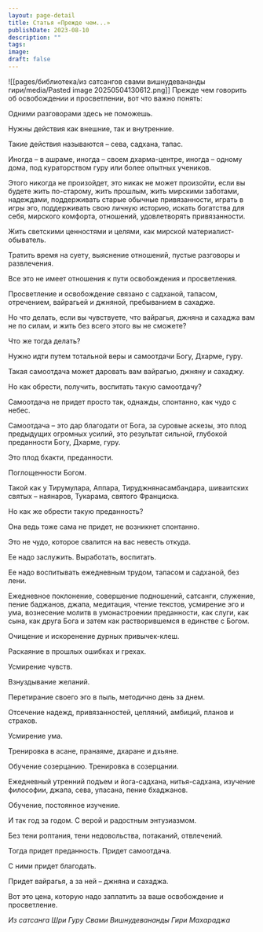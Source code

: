 ```yaml
---
layout: page-detail
title: Статья «Прежде чем...»
publishDate: 2023-08-10
description: ""
tags: 
image: 
draft: false
---
```

![[pages/библиотека/из сатсангов свами вишнудевананды гири/media/Pasted image 20250504130612.png]]
 Прежде чем говорить об освобождении и просветлении, вот что важно понять:

 Одними разговорами здесь не поможешь.

 Нужны действия как внешние, так и внутренние.

 Такие действия называются – сева, садхана, тапас.

 Иногда – в ашраме, иногда – своем дхарма-центре, иногда – одному дома, под кураторством гуру или более опытных учеников.

  
 Этого никогда не произойдет, это никак не может произойти, если вы будете жить по-старому, жить прошлым, жить мирскими заботами, надеждами, поддерживать старые обычные привязанности, играть в игры эго, поддерживать свою личную историю, искать богатства для себя, мирского комфорта, отношений, удовлетворять привязанности.

 Жить светскими ценностями и целями, как мирской материалист-обыватель.

 Тратить время на суету, выяснение отношений, пустые разговоры и развлечения.

 Все это не имеет отношения к пути освобождения и просветления.

 Просветление и освобождение связано с садханой, тапасом, отречением, вайрагьей и джняной, пребыванием в сахадже.

  
 Но что делать, если вы чувствуете, что вайрагья, джняна и сахаджа вам не по силам, и жить без всего этого вы не сможете?

 Что же тогда делать?

 Нужно идти путем тотальной веры и самоотдачи Богу, Дхарме, гуру.

 Такая самоотдача может даровать вам вайрагью, джняну и сахаджу.

 Но как обрести, получить, воспитать такую самоотдачу?

 Самоотдача не придет просто так, однажды, спонтанно, как чудо с небес.

 Самоотдача – это дар благодати от Бога, за суровые аскезы, это плод предыдущих огромных усилий, это результат сильной, глубокой преданности Богу, Дхарме, гуру.

 Это плод бхакти, преданности.

 Поглощенности Богом.

 Такой как у Тирумулара, Аппара, Тируджнянасамбандара, шиваитских святых – наянаров, Тукарама, святого Франциска.

  
 Но как же обрести такую преданность?

 Она ведь тоже сама не придет, не возникнет спонтанно.

 Это не чудо, которое свалится на вас невесть откуда.

 Ее надо заслужить. Выработать, воспитать.

 Ее надо воспитывать ежедневным трудом, тапасом и садханой, без лени.

 Ежедневное поклонение, совершение подношений, сатсанги, служение, пение баджанов, джапа, медитация, чтение текстов, усмирение эго и ума, вознесение молитв в умонастроении преданности, как слуги, как сына, как друга Бога и затем как растворившемся в единстве с Богом.

 Очищение и искоренение дурных привычек-клеш.

 Раскаяние в прошлых ошибках и грехах.

 Усмирение чувств.

 Взнуздывание желаний.

 Перетирание своего эго в пыль, методично день за днем.

 Отсечение надежд, привязанностей, цепляний, амбиций, планов и страхов.

 Усмирение ума.

 Тренировка в асане, пранаяме, дхаране и дхьяне.

 Обучение созерцанию. Тренировка в созерцании.

 Ежедневный утренний подъем и йога-садхана, нитья-садхана, изучение философии, джапа, сева, упасана, пение бхаджанов.

 Обучение, постоянное изучение.

  
 И так год за годом. С верой и радостным энтузиазмом.

 Без тени роптания, тени недовольства, потаканий, отвлечений.

 Тогда придет преданность. Придет самоотдача.

 С ними придет благодать.

 Придет вайрагья, а за ней – джняна и сахаджа.

 Вот это цена, которую надо заплатить за ваше освобождение и просветление.

*Из сатсанга Шри Гуру Свами Вишнудевананды Гири Махараджа*

  
